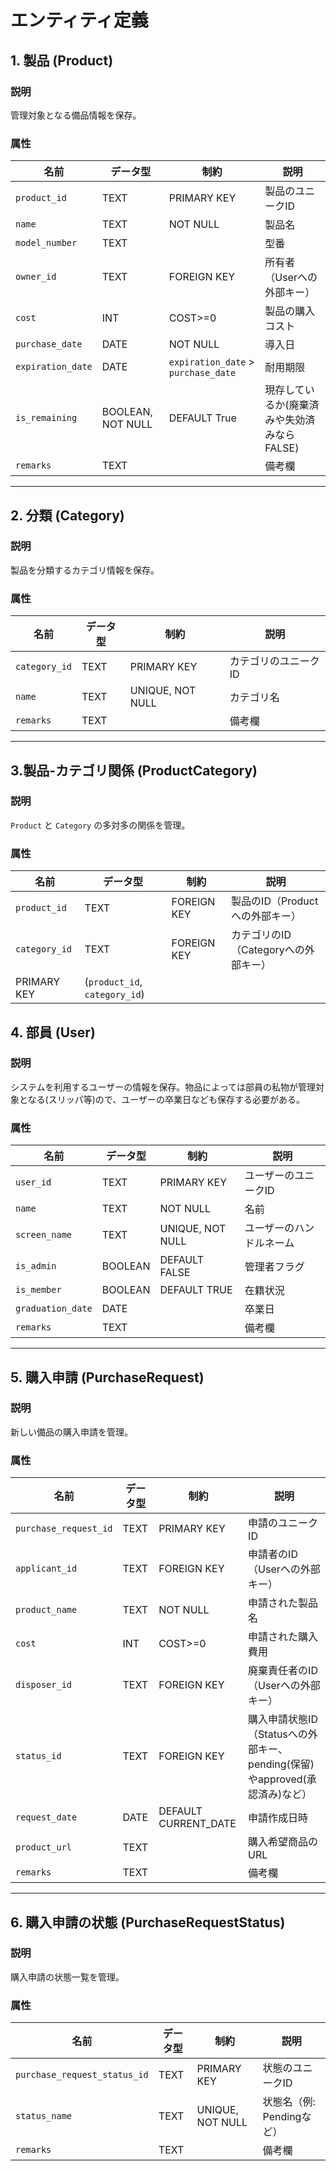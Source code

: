 # エンティティ定義

## 1. 製品 (Product)
### 説明
管理対象となる備品情報を保存。

### 属性
| 名前              | データ型          | 制約                                 | 説明                                        |
| ----------------- | ----------------- | ------------------------------------ | ------------------------------------------- |
| `product_id`      | TEXT              | PRIMARY KEY                          | 製品のユニークID                            |
| `name`            | TEXT              | NOT NULL                             | 製品名                                      |
| `model_number`    | TEXT              |                                      | 型番                                        |
| `owner_id`        | TEXT              | FOREIGN KEY                          | 所有者（Userへの外部キー）                  |
| `cost`            | INT               | COST>=0                              | 製品の購入コスト                            |
| `purchase_date`   | DATE              | NOT NULL                             | 導入日                                      |
| `expiration_date` | DATE              | `expiration_date` >  `purchase_date` | 耐用期限                                    |
| `is_remaining`    | BOOLEAN, NOT NULL | DEFAULT True                         | 現存しているか(廃棄済みや失効済みならFALSE) |
| `remarks`         | TEXT              |                                      | 備考欄                                      |

---
## 2. 分類 (Category)
### 説明
製品を分類するカテゴリ情報を保存。

### 属性
| 名前          | データ型 | 制約             | 説明                 |
| ------------- | -------- | ---------------- | -------------------- |
| `category_id` | TEXT     | PRIMARY KEY      | カテゴリのユニークID |
| `name`        | TEXT     | UNIQUE, NOT NULL | カテゴリ名           |
| `remarks`     | TEXT     |                  | 備考欄               |
---

## 3.製品-カテゴリ関係 (ProductCategory)
### 説明
`Product` と `Category` の多対多の関係を管理。

### 属性
| 名前          | データ型                      | 制約        | 説明                                 |
| ------------- | ----------------------------- | ----------- | ------------------------------------ |
| `product_id`  | TEXT                          | FOREIGN KEY | 製品のID（Productへの外部キー）      |
| `category_id` | TEXT                          | FOREIGN KEY | カテゴリのID（Categoryへの外部キー） |
| PRIMARY KEY   | (`product_id`, `category_id`) |             |
## 4. 部員 (User)
### 説明
システムを利用するユーザーの情報を保存。物品によっては部員の私物が管理対象となる(スリッパ等)ので、ユーザーの卒業日なども保存する必要がある。

### 属性
| 名前              | データ型 | 制約             | 説明                     |
| ----------------- | -------- | ---------------- | ------------------------ |
| `user_id`         | TEXT     | PRIMARY KEY      | ユーザーのユニークID     |
| `name`            | TEXT     | NOT NULL         | 名前                     |
| `screen_name `    | TEXT     | UNIQUE, NOT NULL | ユーザーのハンドルネーム |
| `is_admin`        | BOOLEAN  | DEFAULT FALSE    | 管理者フラグ             |
| `is_member`       | BOOLEAN  | DEFAULT TRUE     | 在籍状況                 |
| `graduation_date` | DATE     |                  | 卒業日                   |
| `remarks`         | TEXT     |                  | 備考欄                   |


---

## 5. 購入申請 (PurchaseRequest)
### 説明
新しい備品の購入申請を管理。

### 属性
| 名前                  | データ型 | 制約                 | 説明                                                                        |
| --------------------- | -------- | -------------------- | --------------------------------------------------------------------------- |
| `purchase_request_id` | TEXT     | PRIMARY KEY          | 申請のユニークID                                                            |
| `applicant_id`        | TEXT     | FOREIGN KEY          | 申請者のID（Userへの外部キー）                                              |
| `product_name`        | TEXT     | NOT NULL             | 申請された製品名                                                            |
| `cost`                | INT      | COST>=0              | 申請された購入費用                                                          |
| `disposer_id`         | TEXT     | FOREIGN KEY          | 廃棄責任者のID（Userへの外部キー）                                          |
| `status_id`           | TEXT     | FOREIGN KEY          | 購入申請状態ID（Statusへの外部キー、pending(保留)やapproved(承認済み)など） |
| `request_date `       | DATE     | DEFAULT CURRENT_DATE | 申請作成日時                                                                |
| `product_url`         | TEXT     |                      | 購入希望商品のURL                                                           |
| `remarks`             | TEXT     |                      | 備考欄                                                                      |

---
## 6. 購入申請の状態 (PurchaseRequestStatus)
### 説明
購入申請の状態一覧を管理。

### 属性
| 名前                         | データ型 | 制約             | 説明                      |
| ---------------------------- | -------- | ---------------- | ------------------------- |
| `purchase_request_status_id` | TEXT     | PRIMARY KEY      | 状態のユニークID          |
| `status_name`                | TEXT     | UNIQUE, NOT NULL | 状態名（例: Pendingなど） |
| `remarks`                    | TEXT     |                  | 備考欄                    |




